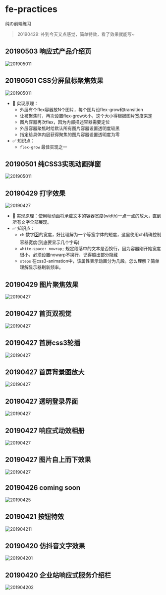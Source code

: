 # fe-practices

纯の前端练习

> 20190429: 补到今天又点感觉，简单特效，看了效果就能写~

## 20190503 响应式产品介绍页

![201905011](/016_20190503_Responsive-Product-Card/preview.gif)

## 20190501 CSS分屏鼠标聚焦效果

![201905011](/20190502_CSS-Split-Screen-Hover/preview.gif)

* 🎉 实现原理：
  * 外层有个flex容器放N个图片，每个图片设flex-grow和transition
  * 让被聚焦时，再次设置flex-grow大小，这个大小得根据图片宽度来定
  * 图片容器再次flex，因为内部描述容器需要定位
  * 外层容器聚焦时给默认所有图片容器设置透明度较黑
  * 指定给具体内层获得聚焦的图片容器设置透明度为零
* ✅ 知识点：
  * `flex-grow` 最佳实现之一

## 20190501 纯CSS3实现动画弹窗

![201905011](/20190501_CSS3-Animated-Modal/preview.gif)

## 20190429 打字效果

![20190427](/20190429_Text-Typing/preview.gif)

* 🎉 实现原理：使用帧动画将承载文本的容器宽度(width)一点一点的放大，直到所有文字全部展现。
* ✅ 知识点：
  * `ch` 数字0️⃣的宽度，好比理解为一个等宽字体的短度，这里使用ch精确控制容器宽度(到底要显示几个字母)
  * `white-space: nowrap;` 规定段落中的文本是否换行，因为容器刚开始宽度很小，必须设置nowarp不换行，记得超出部分隐藏
  * `steps` 在css3-animation中，该属性表示动画分为几段。怎么理解？简单理解显示器刷新频率。

## 20190429 图片聚焦效果

![20190427](/20190429_Image-Hover/preview.gif)

## 20190427 首页双视觉

![20190427](/011_20190427_Dual-Parallax-Effect/preview.gif)

## 20190427 首屏css3轮播

![20190427](/010_20190427_Full-Landing-Carousel/preview.gif)

## 20190427 首屏背景图放大

![20190427](/009_20190427_Animated-Full-Landing/preview.gif)

## 20190427 透明登录界面

![20190427](/008_20190427_Transparent-Login-Form/preview.jpg)

## 20190427 响应式动效相册

![20190427](/007_20190427_responsive-gallery/gallery.gif)

## 20190427 图片自上而下效果

![20190427](http://cdn.jerryshi.com/picgo/img-effect.gif)

## 20190426 coming soon

![20190425](http://cdn.jerryshi.com/picgo/1556209300084.jpg)

## 20190421 按钮特效

![201904211](http://cdn.jerryshi.com/picgo/hover-effect-button.gif)

## 20190420 仿抖音文字效果

![201904201](http://cdn.jerryshi.com/picgo/dy.gif)

## 20190420 企业站响应式服务介绍栏

![201904202](http://cdn.jerryshi.com/picgo/services-section.gif)